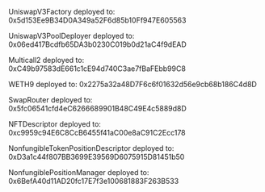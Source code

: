 UniswapV3Factory deployed to: 0x5d153Ee9B34D0A349a52F6d85b10Ff947E605563

UniswapV3PoolDeployer deployed to: 0x06ed417Bcdfb65DA3b0230C019b0d21aC4f9dEAD

Multicall2 deployed to: 0xC49b97583dE661c1cE94d740C3ae7fBaFEbb99C8

WETH9 deployed to: 0x2275a32a48D7F6c6f01632d56e9cb68b186C4d8D

SwapRouter deployed to: 0x5fc06541cfd4eC6266689901B48C49E4c5889d8D

NFTDescriptor deployed to: 0xc9959c94E6C8CcB6455f41aC00e8aC91C2Ecc178

NonfungibleTokenPositionDescriptor deployed to: 0xD3a1c44f807BB3699E39569D6075915D81451b50

NonfungiblePositionManager deployed to: 0x6BefA40d11AD20fc17E7f3e100681883F263B533
